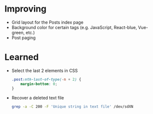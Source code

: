 
# Improving

- Grid layout for the Posts index page
- Background color for certain tags (e.g. JavaScript, React-blue, Vue-green, etc.)
- Post paging

# Learned

- Select the last 2 elements in CSS

	```css
	.post:nth-last-of-type(-n + 2) {
		margin-bottom: 0;
	}
	```

- Recover a deleted text file

	```bash
	grep -a -C 200 -F 'Unique string in text file' /dev/sdXN
	```
